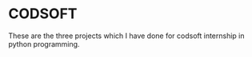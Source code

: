 # CODSOFT
These are the three projects which I have done for codsoft internship in python programming.
